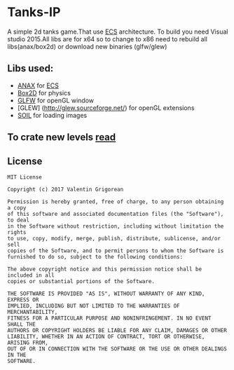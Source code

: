 # Tanks-IP
A simple 2d tanks game.That use [ECS](https://en.wikipedia.org/wiki/Entity%E2%80%93component%E2%80%93system) architecture.
To build you need Visual studio 2015.All libs are for x64 so to change to x86 need to rebuild all libs(anax/box2d) or download new binaries (glfw/glew)

## Libs used:
 - [ANAX](https://github.com/miguelmartin75/anax) for [ECS](https://en.wikipedia.org/wiki/Entity%E2%80%93component%E2%80%93system)
 - [Box2D](http://box2d.org/) for physics
 - [GLFW](http://www.glfw.org/) for openGL window
 - [GLEW] (http://glew.sourceforge.net/) for openGL extensions
 - [SOIL](http://www.lonesock.net/soil.html) for loading images
 
## To crate new levels [read](https://github.com/valentingrigorean/Tanks-IP/blob/master/resources/levels/info.txt)

## License

    MIT License

    Copyright (c) 2017 Valentin Grigorean
    
    Permission is hereby granted, free of charge, to any person obtaining a copy
    of this software and associated documentation files (the "Software"), to deal
    in the Software without restriction, including without limitation the rights
    to use, copy, modify, merge, publish, distribute, sublicense, and/or sell
    copies of the Software, and to permit persons to whom the Software is
    furnished to do so, subject to the following conditions:
    
    The above copyright notice and this permission notice shall be included in all
    copies or substantial portions of the Software.
    
    THE SOFTWARE IS PROVIDED "AS IS", WITHOUT WARRANTY OF ANY KIND, EXPRESS OR
    IMPLIED, INCLUDING BUT NOT LIMITED TO THE WARRANTIES OF MERCHANTABILITY,
    FITNESS FOR A PARTICULAR PURPOSE AND NONINFRINGEMENT. IN NO EVENT SHALL THE
    AUTHORS OR COPYRIGHT HOLDERS BE LIABLE FOR ANY CLAIM, DAMAGES OR OTHER
    LIABILITY, WHETHER IN AN ACTION OF CONTRACT, TORT OR OTHERWISE, ARISING FROM,
    OUT OF OR IN CONNECTION WITH THE SOFTWARE OR THE USE OR OTHER DEALINGS IN THE
    SOFTWARE.
